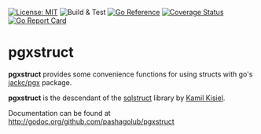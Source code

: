 [![License: MIT](https://img.shields.io/badge/License-MIT-green.svg)](https://opensource.org/licenses/MIT)
![Build & Test](https://github.com/pashagolub/pgxstruct/workflows/Build%20&%20Test/badge.svg)
[![Go Reference](https://pkg.go.dev/badge/github.com/pashagolub/pgxstruct.svg)](https://pkg.go.dev/github.com/pashagolub/pgxstruct)
[![Coverage Status](https://coveralls.io/repos/github/pashagolub/pgxstruct/badge.svg?branch=master)](https://coveralls.io/github/pashagolub/pgxstruct?branch=master)
[![Go Report Card](https://goreportcard.com/badge/github.com/pashagolub/pgxstruct)](https://goreportcard.com/report/github.com/pashagolub/pgxstruct)


pgxstruct
=========

**pgxstruct** provides some convenience functions for using structs with go's [jackc/pgx](https://github.com/jackc/pgx) package. 

**pgxstruct** is the descendant of the [sqlstruct](https://github.com/kisielk/sqlstruct) library by [Kamil Kisiel](https://github.com/kisielk).

Documentation can be found at http://godoc.org/github.com/pashagolub/pgxstruct

